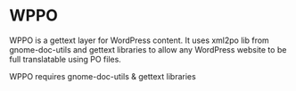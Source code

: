 WPPO
====

WPPO is a gettext layer for WordPress content. It uses xml2po lib from gnome-doc-utils and gettext libraries to allow any WordPress website to be full translatable using PO files.

WPPO requires gnome-doc-utils & gettext libraries

